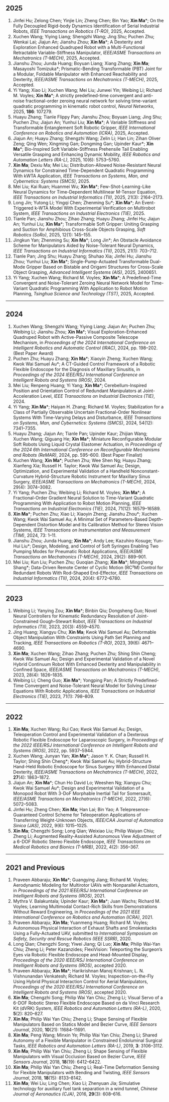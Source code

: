 ﻿
## 2025
1. Jinfei Hu; Zelong Chen; Yinjie Lin; Zheng Chen; Bin Yao; **Xin Ma***; On the Fully Decoupled Rigid-body Dynamics Identification of Serial Industrial Robots, _IEEE Transactions on Robotics (T-RO)_, 2025, Accepted.  
2. Xuchen Wang; Yiying Liang; Shengzhi Wang; Jing Shu; Puchen Zhu; Wenkai Lai; Jiajun An; Jianshu Zhou; **Xin Ma***; A Dexterity and Exploration Enhanced Quadruped Robot with a Multi-Functional Retractable Variable-Stiffness Manipulator, _IEEE/ASME Transactions on Mechatronics (T-MECH)_, 2025, Accepted. 
3. Jianshu Zhou; Junda Huang; Boyuan Liang; Xiang Zhang; **Xin Ma**; Masayoshi Tomizuka\*; Prismatic-Bending Transformable (PBT) Joint for a Modular, Foldable Manipulator with Enhanced Reachability and Dexterity, _IEEE/ASME Transactions on Mechatronics (T-MECH)_, 2025, Accepted.  
4. Yi Yang; Xiao Li; Xuchen Wang; Mei Liu; Junwei Yin; Weibing Li; Richard M. Voyles; **Xin Ma***; A strictly predefined-time convergent and anti-noise fractional-order zeroing neural network for solving time-variant quadratic programming in kinematic robot control, _Neural Networks_, 2025, **186**: 107279.  
5. Huayu Zhang; Tianle Flippy Pan; Jianshu Zhou; Boyuan Liang; Jing Shu; Puchen Zhu; Jiajun An; Yunhui Liu; **Xin Ma***; A Variable Stiffness and Transformable Entanglement Soft Robotic Gripper, _IEEE International Conference on Robotics and Automation (ICRA)_, 2025, Accepted. 
6. Jiajun An; Huayu Zhang; Shengzhi Wang; Zelin Li; Han Lin; Zihan Oliver Zeng; Qing Wen; Xingming Gan; Dongming Gan; Upinder Kaur\*; **Xin Ma***; Bio-Inspired Soft Variable-Stiffness Prehensile Tail Enabling Versatile Grasping and Enhancing Dynamic Mobility, _IEEE Robotics and Automation Letters (RA-L)_, 2025, 10(6): 5753–5760.
7. **Xin Ma**; Dexiu Ma; Mei Liu; Distribution-Allowed Noise-Resistant Neural Dynamics for Constrained Time-Dependent Quadratic Programming With kWTA Application, _IEEE Transactions on Systems, Man, and Cybernetics: Systems (SMCS)_, 2025.  
8. Mei Liu; Kai Ruan; Huanmei Wu; **Xin Ma***; Few-Shot-Learning-Like Neural Dynamics for Time-Dependent Multilinear M-Tensor Equation, _IEEE Transactions on Industrial Informatics (TII)_, 2025, 21(3): 2164–2173.  
9. Long Jin; Yutong Li; Yingqi Chen; Zhenming Su\*; **Xin Ma***; An Event-Triggered k-WTA Model With Experimental Verification on Multirobot System, _IEEE Transactions on Industrial Electronics (TIE)_, 2025.  
10. Tianle Pan; Jianshu Zhou; Zihao Zhang; Huayu Zhang; Jinfei Hu; Jiajun An; Yunhui Liu; **Xin Ma***; Transformable Soft Gripper: Uniting Grasping and Suction for Amphibious Cross-Scale Objects Grasping, _Soft Robotics (SoRo)_, 2025, 12(1): 145–155.  
11. Jingkun Yan; Zhenming Su; **Xin Ma***; Long Jin\*; An Obstacle Avoidance Scheme for Manipulators Aided by Noise-Tolerant Neural Dynamics, _IEEE Transactions on Industrial Informatics (TII)_, 2025, 21(1): 703–712.  
12. Tianle Pan; Jing Shu; Huayu Zhang; Shuhao Xia; Jinfei Hu; Jianshu Zhou; Yunhui Liu; **Xin Ma***; Single-Pump-Actuated Transformable Dual-Mode Gripper Based on Bistable and Origami Structures for Cross-Scale Object Grasping, _Advanced Intelligent Systems (AIS)_, 2025, 2400651.  
13. Yi Yang; Xuchen Wang; Richard M. Voyles; **Xin Ma***; A Predefined-Time Convergent and Noise-Tolerant Zeroing Neural Network Model for Time-Variant Quadratic Programming With Application to Robot Motion Planning, _Tsinghua Science and Technology (TST)_, 2025, Accepted.  
 
---

## 2024
1. Xuchen Wang; Shengzhi Wang; Yiying Liang; Jiajun An; Puchen Zhu; Weibing Li; Jianshu Zhou; **Xin Ma***; Visual Exploration-Enhanced Quadruped Robot with Active-Passive Composite Telescope Mechanism, in _Proceedings of the 2024 International Conference on Intelligent Robotics and Automatic Control (IRAC)_, 2024, pp. 198–202. (Best Paper Award)  
2. Puchen Zhu; Huayu Zhang; **Xin Ma***; Xiaoyin Zheng; Xuchen Wang; Kwok Wai Samuel Au\*; A CT-Guided Control Framework of a Robotic Flexible Endoscope for the Diagnosis of Maxillary Sinusitis, in _Proceedings of the 2024 IEEE/RSJ International Conference on Intelligent Robots and Systems (IROS)_, 2024.  
3. Mei Liu; Renpeng Huang; Yi Yang; **Xin Ma***; Cerebellum-Inspired Position and Orientation Control of Redundant Manipulators at Joint-Acceleration Level, _IEEE Transactions on Industrial Electronics (TIE)_, 2024.  
4. Yi Yang; **Xin Ma***; Haiyan H. Zhang; Richard M. Voyles; Stabilization for a Class of Partially Observable Uncertain Fractional-Order Nonlinear Systems With Time-Varying Delays and Disturbance, _IEEE Transactions on Systems, Man, and Cybernetics: Systems (SMCS)_, 2024, 54(12): 7341–7355.  
5. Huayu Zhang; Jiajun An; Tianle Pan; Upinder Kaur; Zhijian Wang; Xuchen Wang; Qiguang He; **Xin Ma***; Miniature Reconfigurable Modular Soft Robots Using Liquid Crystal Elastomer Actuation, in _Proceedings of the 2024 6th International Conference on Reconfigurable Mechanisms and Robots (ReMAR)_, 2024, pp. 595–600. (Best Paper Finalist)  
6. Xuchen Wang; **Xin Ma***; Puchen Zhu; Wee Shen Ng; Huayu Zhang; Xianfeng Xia; Russell H. Taylor; Kwok Wai Samuel Au; Design, Optimization, and Experimental Validation of a Handheld Nonconstant-Curvature Hybrid-Structure Robotic Instrument for Maxillary Sinus Surgery, _IEEE/ASME Transactions on Mechatronics (T-MECH)_, 2024, 29(4): 3074–3082.  
7. Yi Yang; Puchen Zhu; Weibing Li; Richard M. Voyles; **Xin Ma***; A Fractional-Order Gradient Neural Solution to Time-Variant Quadratic Programming With Application to Robot Motion Planning, _IEEE Transactions on Industrial Electronics (TIE)_, 2024, 71(12): 16579–16589.  
8. **Xin Ma***; Puchen Zhu; Xiao Li; Xiaoyin Zheng; Jianshu Zhou\*; Xuchen Wang; Kwok Wai Samuel Au; A Minimal Set of Parameters-Based Depth-Dependent Distortion Model and Its Calibration Method for Stereo Vision Systems, _IEEE Transactions on Instrumentation and Measurement (TIM)_, 2024, 73: 1–11.  
9. Jianshu Zhou; Junda Huang; **Xin Ma***; Andy Lee; Kazuhiro Kosuge; Yun-Hui Liu\*; Design, Modeling, and Control of Soft Syringes Enabling Two Pumping Modes for Pneumatic Robot Applications, _IEEE/ASME Transactions on Mechatronics (T-MECH)_, 2024, 29(2): 889–901.  
10. Mei Liu; Kun Liu; Puchen Zhu; Guoqian Zhang; **Xin Ma***; Mingsheng Shang\*; Data-Driven Remote Center of Cyclic Motion (RC²M) Control for Redundant Robots With Rod-Shaped End-Effector, _IEEE Transactions on Industrial Informatics (TII)_, 2024, 20(4): 6772–6780.  

---

## 2023
1. Weibing Li; Yanying Zou; **Xin Ma***; Binbin Qiu; Dongsheng Guo; Novel Neural Controllers for Kinematic Redundancy Resolution of Joint-Constrained Gough–Stewart Robot, _IEEE Transactions on Industrial Informatics (TII)_, 2023, 20(3): 4559–4570.  
2. Jing Huang; Xiangyu Chu; **Xin Ma**; Kwok Wai Samuel Au; Deformable Object Manipulation With Constraints Using Path Set Planning and Tracking, _IEEE Transactions on Robotics (T-RO)_, 2023, 39(6): 4671–4690.  
3. **Xin Ma**; Xuchen Wang; Zihao Zhang; Puchen Zhu; Shing Shin Cheng; Kwok Wai Samuel Au; Design and Experimental Validation of a Novel Hybrid Continuum Robot With Enhanced Dexterity and Manipulability in Confined Space, _IEEE/ASME Transactions on Mechatronics (T-MECH)_, 2023, 28(4): 1826–1835.  
4. Weibing Li; Cheng Guo; **Xin Ma***; Yongping Pan; A Strictly Predefined-Time Convergent and Noise-Tolerant Neural Model for Solving Linear Equations With Robotic Applications, _IEEE Transactions on Industrial Electronics (TIE)_, 2023, 71(1): 798–809.  

---

## 2022
1. **Xin Ma**; Xuchen Wang; Rui Cao; Kwok Wai Samuel Au; Design, Teleoperation Control and Experimental Validation of a Dexterous Robotic Flexible Endoscope for Laparoscopic Surgery, in _Proceedings of the 2022 IEEE/RSJ International Conference on Intelligent Robots and Systems (IROS)_, 2022, pp. 5937–5944.  
2. Xuchen Wang; Junyan Yan; **Xin Ma***; Jason Y. K. Chan; Russell H. Taylor; Shing Shin Cheng\*; Kwok Wai Samuel Au; Hybrid-Structure Hand-Held Robotic Endoscope for Sinus Surgery With Enhanced Distal Dexterity, _IEEE/ASME Transactions on Mechatronics (T-MECH)_, 2022, **27**(4): 1863–1872.  
3. Jiajun An; **Xin Ma***; Chun Ho David Lo; Weeshen Ng; Xiangyu Chu; Kwok Wai Samuel Au\*; Design and Experimental Validation of a Monopod Robot With 3-DoF Morphable Inertial Tail for Somersault, _IEEE/ASME Transactions on Mechatronics (T-MECH)_, 2022, 27(6): 5072–5083.  
4. Jinfei Hu; Zheng Chen; **Xin Ma**; Han Lai; Bin Yao; A Telepresence-Guaranteed Control Scheme for Teleoperation Applications of Transferring Weight-Unknown Objects, _IEEE/CAA Journal of Automatica Sinica (JAS)_, 2022, 9(6): 1015–1025.  
5. **Xin Ma**; Chengzhi Song; Long Qian; Weixiao Liu; Philip Waiyan Chiu; Zheng Li; Augmented Reality-Assisted Autonomous View Adjustment of a 6-DOF Robotic Stereo Flexible Endoscope, _IEEE Transactions on Medical Robotics and Bionics (T-MRB)_, 2022, 4(2): 356–367.  

---
## 2021 and Previous
1. Praveen Abbaraju; **Xin Ma***; Guangying Jiang; Richard M. Voyles; Aerodynamic Modeling for Multirotor UAVs with Nonparallel Actuators, in _Proceedings of the 2021 IEEE/RSJ International Conference on Intelligent Robots and Systems (IROS)_, 2021.
2. Mythra V. Balakuntala; Upinder Kaur; **Xin Ma***; Juan Wachs; Richard M. Voyles; Learning Multimodal Contact-Rich Skills from Demonstrations Without Reward Engineering, in _Proceedings of the 2021 IEEE International Conference on Robotics and Automation (ICRA)_, 2021.
3. Praveen Abbaraju; **Xin Ma**; Yuanmeng Huang; Richard M. Voyles; Autonomous Physical Interaction of Exhaust Shafts and Smokestacks Using a Fully-Actuated UAV, submitted to _International Symposium on Safety, Security and Rescue Robotics (IEEE SSRR)_, 2020.
4. Long Qian; Chengzhi Song; Yiwei Jiang; Qi Luo; **Xin Ma**; Philip Wai-Yan Chiu; Zheng Li; Peter Kazanzides; FlexiVision: Teleporting the Surgeon’s Eyes via Robotic Flexible Endoscope and Head-Mounted Display, _Proceedings of the 2020 IEEE/RSJ International Conference on Intelligent Robots and Systems (IROS)_, accepted 2020.
5. Praveen Abbaraju; **Xin Ma***; Harikrishnan Manoj Krishnan; L. N. Vishnunandan Venkatesh; Richard M. Voyles; Inspection-on-the-Fly Using Hybrid Physical Interaction Control for Aerial Manipulators, _Proceedings of the 2020 IEEE/RSJ International Conference on Intelligent Robots and Systems (IROS)_, accepted 2020.
6. **Xin Ma**; Chengzhi Song; Philip Wai Yan Chiu; Zheng Li; Visual Servo of a 6-DOF Robotic Stereo Flexible Endoscope Based on da Vinci Research Kit (dVRK) System, _IEEE Robotics and Automation Letters (RA-L)_, 2020, **5**(2): 820–827.
7. **Xin Ma**; Philip Wai Yan Chiu; Zheng Li; Shape Sensing of Flexible Manipulators Based on Statics Model and Bezier Curve, _IEEE Sensors Journal_, 2020, **10**(21): 11684–11691.
8. **Xin Ma**; Peng Wang; Minxin Ye; Philip Wai Yan Chiu; Zheng Li; Shared Autonomy of a Flexible Manipulator in Constrained Endoluminal Surgical Tasks, _IEEE Robotics and Automation Letters (RA-L)_, 2019, **3**: 3106–3112.
9. **Xin Ma**; Philip Wai Yan Chiu; Zheng Li; Shape Sensing of Flexible Manipulators with Visual Occlusion Based on Bezier Curve, _IEEE Sensors Journal_, 2018, **18**(19): 6412–6422.
10. **Xin Ma**; Philip Wai Yan Chiu; Zheng Li; Real-Time Deformation Sensing for Flexible Manipulators with Bending and Twisting, _IEEE Sensors Journal_, 2018, **18**(15): 8133–8142.
11. **Xin Ma**; Wei Liu; Ling Chen; Xiao Li; Zhenyuan Jia; Simulative technology for auxiliary fuel tank separation in a wind tunnel, _Chinese Journal of Aeronautics (CJA)_, 2016, **29**(3): 608–616.  

